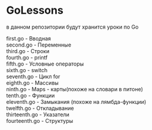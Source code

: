 # GoLessons
 в данном репозитории будут хранится уроки по  Go
 
first.go - Вводная                                                                                                                              
second.go - Переменные                                                                                                                          
third.go - Строки                                                                                                                               
fourth.go - printf                                                                                                                              
fifth.go - Условные операторы                                                                                                                   
sixth.go - switch                                                                                                                               
seventh.go - Цикл for                                                                                                                           
eighth.go - Массивы                                                                                                                             
ninth.go - Maps - карты(похоже на словари в питоне)                                                                                             
tenth.go - Функции                                                                                                                              
eleventh.go - Замыкания (похоже на лямбда-функции)                                                                                              
twelfth.go - Откладывание                                                                                                                       
thirteenth.go - Указатели                                                                                                                       
fourteenth.go - Структуры                                                                                                                       
                                                                                                                                                                                      
